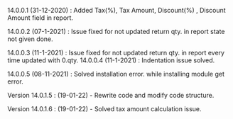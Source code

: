 14.0.0.1 (31-12-2020) : Added Tax(%), Tax Amount, Discount(%) , Discount Amount field in report.

14.0.0.2 (07-1-2021) : Issue fixed for not updated return qty. in report state not given done.

14.0.0.3 (11-1-2021) : Issue fixed for not updated return qty. in report every time updated with 0.qty.
14.0.0.4 (11-1-2021) : Indentation issue solved.

14.0.0.5 (08-11-2021) : Solved installation error. while installing module get error.

Version 14.0.1.5 : (19-01-22)
		- Rewrite code and modify code structure.

Version 14.0.1.6 : (19-01-22)
		- Solved tax amount calculation issue.